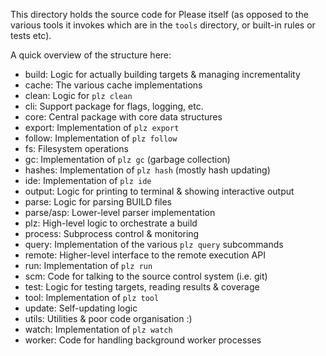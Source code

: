 This directory holds the source code for Please itself (as opposed
to the various tools it invokes which are in the `tools` directory,
or built-in rules or tests etc).

A quick overview of the structure here:
 - build: Logic for actually building targets & managing incrementality
 - cache: The various cache implementations
 - clean: Logic for `plz clean`
 - cli: Support package for flags, logging, etc.
 - core: Central package with core data structures
 - export: Implementation of `plz export`
 - follow: Implementation of `plz follow`
 - fs: Filesystem operations
 - gc: Implementation of `plz gc` (garbage collection)
 - hashes: Implementation of `plz hash` (mostly hash updating)
 - ide: Implementation of `plz ide`
 - output: Logic for printing to terminal & showing interactive output
 - parse: Logic for parsing BUILD files
 - parse/asp: Lower-level parser implementation
 - plz: High-level logic to orchestrate a build
 - process: Subprocess control & monitoring
 - query: Implementation of the various `plz query` subcommands
 - remote: Higher-level interface to the remote execution API
 - run: Implementation of `plz run`
 - scm: Code for talking to the source control system (i.e. git)
 - test: Logic for testing targets, reading results & coverage
 - tool: Implementation of `plz tool`
 - update: Self-updating logic
 - utils: Utilities & poor code organisation :)
 - watch: Implementation of `plz watch`
 - worker: Code for handling background worker processes
